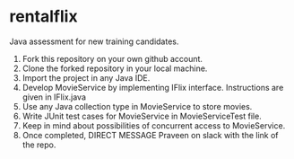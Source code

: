 # rentalflix
Java assessment for new training candidates.

1. Fork this repository on your own github account.
1. Clone the forked repository in your local machine.
1. Import the project in any Java IDE.
1. Develop MovieService by implementing IFlix interface. Instructions are given in IFlix.java
1. Use any Java collection type in MovieService to store movies.
1. Write JUnit test cases for MovieService in MovieServiceTest file.
1. Keep in mind about possibilities of concurrent access to MovieService.
1. Once completed, DIRECT MESSAGE Praveen on slack with the link of the repo.